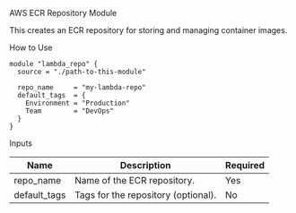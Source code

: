AWS ECR Repository Module

This creates an ECR repository for storing and managing container images.

How to Use
```
module "lambda_repo" {
  source = "./path-to-this-module"

  repo_name     = "my-lambda-repo"
  default_tags  = {
    Environment = "Production"
    Team        = "DevOps"
  }
}
```

Inputs

| Name | Description| Required|
|--|--|--|
repo_name|	Name of the ECR repository.	|Yes
default_tags|Tags for the repository (optional).|No
